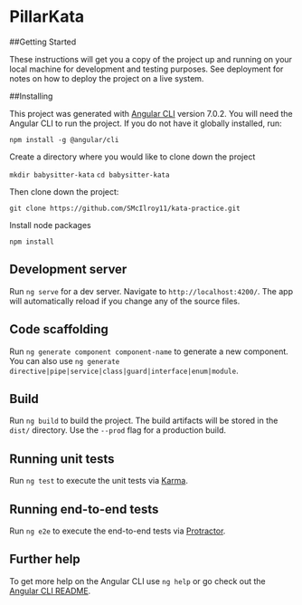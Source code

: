 # PillarKata



##Getting Started

These instructions will get you a copy of the project up and running on your local machine for development and testing purposes. See deployment for notes on how to deploy the project on a live system.

##Installing

This project was generated with [Angular CLI](https://github.com/angular/angular-cli) version 7.0.2. You will need the Angular CLI to run the project. If you do not have it globally installed, run:

`npm install -g @angular/cli`

Create a directory where you would like to clone down the project

`mkdir babysitter-kata`
`cd babysitter-kata`

Then clone down the project:

`git clone https://github.com/SMcIlroy11/kata-practice.git`

Install node packages

`npm install`

## Development server

Run `ng serve` for a dev server. Navigate to `http://localhost:4200/`. The app will automatically reload if you change any of the source files.

## Code scaffolding

Run `ng generate component component-name` to generate a new component. You can also use `ng generate directive|pipe|service|class|guard|interface|enum|module`.

## Build

Run `ng build` to build the project. The build artifacts will be stored in the `dist/` directory. Use the `--prod` flag for a production build.

## Running unit tests

Run `ng test` to execute the unit tests via [Karma](https://karma-runner.github.io).

## Running end-to-end tests

Run `ng e2e` to execute the end-to-end tests via [Protractor](http://www.protractortest.org/).

## Further help

To get more help on the Angular CLI use `ng help` or go check out the [Angular CLI README](https://github.com/angular/angular-cli/blob/master/README.md).
